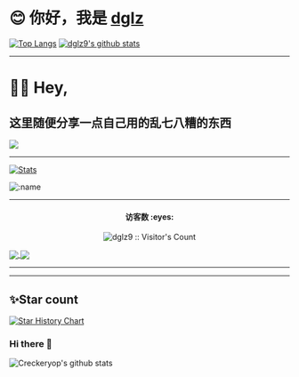 # 😊 你好，我是 [dglz](https://github.com/dglz9)

[![Top Langs](https://github-readme-stats.vercel.app/api/top-langs/?username=dglz9&layout=compact&hide_title=true&hide_border=true&theme=onedark)](https://github.com/dglz9)
[![dglz9's github stats](https://github-readme-stats.vercel.app/api?username=dglz9&hide=issues&show_icons=true&line_height=24&hide_title=true&hide_border=true&theme=onedark)](https://github.com/dglz9)

-----

# 👋🏻 Hey,

## 这里随便分享一点自己用的乱七八糟的东西

![](https://cdn.jsdelivr.net/gh/dglz9/dglz9@main/assets/github-contribution-grid-snake.svg)

-----

[![Stats](https://github-readme-stats.vercel.app/api?username=dglz9&show_icons=true&theme=merko)](https://github-readme-stats.vercel.app/api?username=dglz9&show_icons=true&theme=merko)

  ![:name](https://count.getloli.com/get/@dglz9?theme=gelbooru-h)

-----

<h4 align="center">访客数 :eyes:</h4>

<p align="center"><img src="https://profile-counter.glitch.me/dglz9/count.svg" alt="dglz9 :: Visitor's Count" /></p>
<a href="https://github.com/anuraghazra/github-readme-stats">
  <img align="center" src="https://github-readme-stats.vercel.app/api/?username=dglz9&count_private=true&show_icons=true&theme=dracula" />
</a>

<a href="https://github.com/dglz9/ToolsFx">
  <img align="center" src="https://github-readme-stats.vercel.app/api/top-langs/?username=dglz9&layout=compact&theme=dracula" />
</a>

<br/>
<hr/>

-----

</details>

## ✨Star count
[![Star History Chart](https://api.star-history.com/svg?repos=dglz9/dglz9&type=Date)](https://star-history.com/#dglz9/dglz9&Date)

### Hi there 👋

![Creckeryop's github stats](https://github-readme-stats.vercel.app/api?username=xfangfang&show_icons=true)
<br>

<!--
![Top Langs](https://github-readme-stats.vercel.app/api/top-langs/?username=dglz9&layout=compact)

**dglz9/dglz9** is a ✨ _special_ ✨ repository because its `README.md` (this file) appears on your GitHub profile.

Here are some ideas to get you started:

- 🔭 I’m currently working on ...
- 🌱 I’m currently learning ...
- 👯 I’m looking to collaborate on ...
- 🤔 I’m looking for help with ...
- 💬 Ask me about ...
- 📫 How to reach me: ...
- 😄 Pronouns: ...
- ⚡ Fun fact: ...
-->
